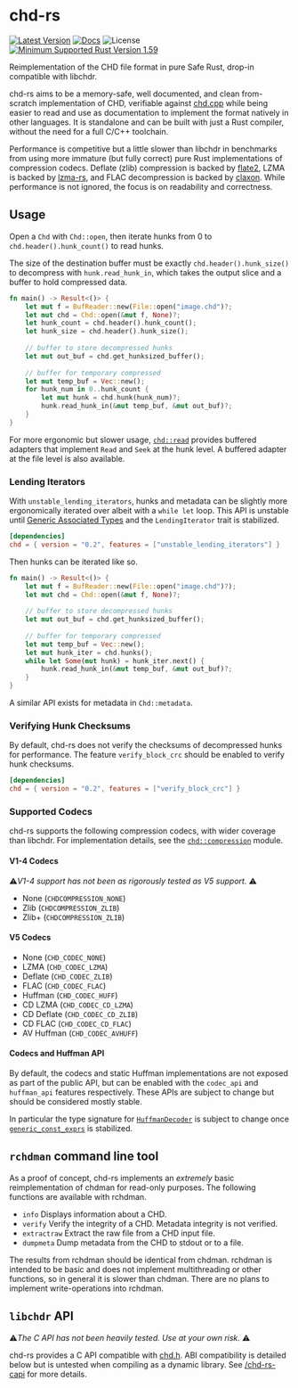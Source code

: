 # chd-rs
[![Latest Version](https://img.shields.io/crates/v/chd.svg)](https://crates.io/crates/chd) [![Docs](https://docs.rs/chd/badge.svg)](https://docs.rs/chd) ![License](https://img.shields.io/crates/l/chd)
[![Minimum Supported Rust Version 1.59](https://img.shields.io/badge/rust-1.59%2B-orange.svg)](https://github.com/rust-lang/rust/blob/master/RELEASES.md#version-1590-2022-02-24)


Reimplementation of the CHD file format in pure Safe Rust, drop-in compatible with libchdr.

chd-rs aims to be a memory-safe, well documented, and clean from-scratch implementation of CHD, verifiable against 
[chd.cpp](https://github.com/mamedev/mame/blob/master/src/lib/util/chd.cpp) while being easier to read and use as
documentation to implement the format natively in other languages. It is standalone and can be built with just
a Rust compiler, without the need for a full C/C++ toolchain. 

Performance is competitive but a little slower than libchdr in benchmarks from using more immature (but fully correct) 
pure Rust implementations of compression codecs. Deflate (zlib) compression is backed by [flate2](https://crates.io/crates/flate2), 
LZMA is backed by [lzma-rs](https://crates.io/crates/lzma-rs), and FLAC decompression is backed by
[claxon](https://crates.io/crates/claxon). While performance is not ignored, the focus
is on readability and correctness.

## Usage
Open a `Chd` with `Chd::open`, then iterate hunks from 0 to `chd.header().hunk_count()` to
read hunks.

The size of the destination buffer must be exactly `chd.header().hunk_size()` to decompress with
`hunk.read_hunk_in`, which takes the output slice and a buffer to hold compressed data.

```rust
fn main() -> Result<()> {
    let mut f = BufReader::new(File::open("image.chd")?;
    let mut chd = Chd::open(&mut f, None)?;
    let hunk_count = chd.header().hunk_count();
    let hunk_size = chd.header().hunk_size();
    
    // buffer to store decompressed hunks
    let mut out_buf = chd.get_hunksized_buffer();
    
    // buffer for temporary compressed
    let mut temp_buf = Vec::new();
    for hunk_num in 0..hunk_count {
        let mut hunk = chd.hunk(hunk_num)?;
        hunk.read_hunk_in(&mut temp_buf, &mut out_buf)?;
    }
}
```
For more ergonomic but slower usage, [`chd::read`](https://github.com/SnowflakePowered/chd-rs/blob/master/chd-rs/src/read.rs) provides buffered adapters that implement `Read` and `Seek` at the
hunk level. A buffered adapter at the file level is also available.

### Lending Iterators
With `unstable_lending_iterators`, hunks and metadata can be slightly more ergonomically iterated over
albeit with a `while let` loop. This API is unstable until [Generic Associated Types](https://github.com/rust-lang/rust/pull/96709)
and the `LendingIterator` trait is stabilized.


```toml
[dependencies]
chd = { version = "0.2", features = ["unstable_lending_iterators"] }
```

Then hunks can be iterated like so.

```rust
fn main() -> Result<()> {
    let mut f = BufReader::new(File::open("image.chd")?);
    let mut chd = Chd::open(&mut f, None)?;
    
    // buffer to store decompressed hunks
    let mut out_buf = chd.get_hunksized_buffer();
    
    // buffer for temporary compressed
    let mut temp_buf = Vec::new();
    let mut hunk_iter = chd.hunks();
    while let Some(mut hunk) = hunk_iter.next() {
        hunk.read_hunk_in(&mut temp_buf, &mut out_buf)?;
    }
}
```

A similar API exists for metadata in `Chd::metadata`.


### Verifying Hunk Checksums
By default, chd-rs does not verify the checksums of decompressed hunks for performance. The feature `verify_block_crc` should be enabled 
to verify hunk checksums.

```toml
[dependencies]
chd = { version = "0.2", features = ["verify_block_crc"] }
```

### Supported Codecs
chd-rs supports the following compression codecs, with wider coverage than libchdr. For implementation details,
see the [`chd::compression`](https://github.com/SnowflakePowered/chd-rs/tree/master/chd-rs/src/compression) module.

#### V1-4 Codecs
⚠️*V1-4 support has not been as rigorously tested as V5 support.* ⚠️
* None (`CHDCOMPRESSION_NONE`)
* Zlib (`CHDCOMPRESSION_ZLIB`)
* Zlib+ (`CHDCOMPRESSION_ZLIB`)

#### V5 Codecs
* None (`CHD_CODEC_NONE`)
* LZMA (`CHD_CODEC_LZMA`)
* Deflate (`CHD_CODEC_ZLIB`)
* FLAC (`CHD_CODEC_FLAC`)
* Huffman (`CHD_CODEC_HUFF`)
* CD LZMA (`CHD_CODEC_CD_LZMA`)
* CD Deflate (`CHD_CODEC_CD_ZLIB`)
* CD FLAC (`CHD_CODEC_CD_FLAC`)
* AV Huffman (`CHD_CODEC_AVHUFF`)

#### Codecs and Huffman API 
By default, the codecs and static Huffman implementations are not exposed as part of the public API, 
but can be enabled with the `codec_api` and `huffman_api` features respectively. These APIs are subject
to change but should be considered mostly stable. 

In particular the type signature for [`HuffmanDecoder`](https://github.com/SnowflakePowered/chd-rs/blob/e03e093021f1705d46fe6aaa8b32593489e55467/chd-rs/src/huffman.rs#L110)
is subject to change once [`generic_const_exprs`](https://github.com/rust-lang/rust/issues/76560) is stabilized.

## `rchdman` command line tool
As a proof of concept, chd-rs implements an *extremely* basic reimplementation of chdman for read-only purposes. The following functions are available with rchdman.

* `info` Displays information about a CHD.
* `verify` Verify the integrity of a CHD. Metadata integrity is not verified.
* `extractraw` Extract the raw file from a CHD input file.
* `dumpmeta` Dump metadata from the CHD to stdout or to a file.

The results from rchdman should be identical from chdman. rchdman is intended to be basic and does not implement multithreading or other functions, so in general it is slower than chdman. There are
no plans to implement write-operations into rchdman.

## `libchdr` API
⚠️*The C API has not been heavily tested. Use at your own risk.* ⚠️

chd-rs provides a C API compatible with [chd.h](https://github.com/rtissera/libchdr/blob/6eeb6abc4adc094d489c8ba8cafdcff9ff61251b/include/libchdr/chd.h). 
ABI compatibility is detailed below but is untested when compiling as a dynamic library. See [/chd-rs-capi](https://github.com/SnowflakePowered/chd-rs/tree/master/chd-rs-capi) for more details.
